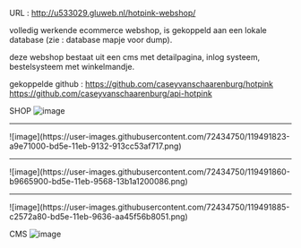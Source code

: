 URL : http://u533029.gluweb.nl/hotpink-webshop/


volledig werkende ecommerce webshop, is gekoppeld aan een lokale database (zie : database mapje voor dump).

deze webshop bestaat uit een cms met detailpagina, inlog systeem, bestelsysteem met winkelmandje.


gekoppelde github : https://github.com/caseyvanschaarenburg/hotpink https://github.com/caseyvanschaarenburg/api-hotpink

SHOP
![image](https://user-images.githubusercontent.com/72434750/119491794-9fc51180-bd5e-11eb-8327-51d685dec088.png)
<hr>
![image](https://user-images.githubusercontent.com/72434750/119491823-a9e71000-bd5e-11eb-9132-913cc53af717.png)
<hr>
![image](https://user-images.githubusercontent.com/72434750/119491860-b9665900-bd5e-11eb-9568-13b1a1200086.png)
<hr>
![image](https://user-images.githubusercontent.com/72434750/119491885-c2572a80-bd5e-11eb-9636-aa45f56b8051.png)

CMS
![image](https://user-images.githubusercontent.com/72434750/119491230-fa11a280-bd5d-11eb-9e19-3226c7ce7b7a.png)

